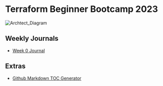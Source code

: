 # Terraform Beginner Bootcamp 2023
![Archtect_Diagram](https://github.com/animerat/terraform-beginner-bootcamp-2023/assets/63023068/b6d5847e-2cfd-4cbc-be76-775c9e6fbeb8)

## Weekly Journals
- [Week 0 Journal](journal/week0.md)

## Extras
- [Github Markdown TOC Generator](https://ecotrust-canada.github.io/markdown-toc/)

